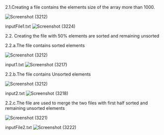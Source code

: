 
2.1.Creating a file contains the elements size of the array more than 1000.

![Screenshot (3212)](https://user-images.githubusercontent.com/91931504/208314291-63045790-b710-4b26-90ea-da41fbc777af.png)

inputFile1.txt
![Screenshot (3224)](https://user-images.githubusercontent.com/91931504/208314284-134cd91b-bbcf-429a-a37e-f54fad2c0679.png)



2.2. Creating the file with 50% elements are sorted and remaining unsorted

2.2.a.The file contains sorted elements

![Screenshot (3212)](https://user-images.githubusercontent.com/91931504/208313744-4381d31b-c87e-4c24-b66a-27c691ba9f43.png)

input1.txt
![Screenshot (3217)](https://user-images.githubusercontent.com/91931504/208313986-96359cb6-fb0d-48fc-92ee-2e9ea8d779e9.png)

2.2.b.The file contains Unsorted elements

![Screenshot (3212)](https://user-images.githubusercontent.com/91931504/208313744-4381d31b-c87e-4c24-b66a-27c691ba9f43.png)

input2.txt
![Screenshot (3218)](https://user-images.githubusercontent.com/91931504/208313988-6b83c86a-9be3-4cd4-9d57-d07c407330a7.png)

2.2.c.The file are used to merge the two files with first half sorted and remaining unsorted elements

![Screenshot (3221)](https://user-images.githubusercontent.com/91931504/208314149-ea2030c4-4f7a-40cf-a45e-df657286383e.png)

inputFile2.txt
![Screenshot (3222)](https://user-images.githubusercontent.com/91931504/208314151-79cff798-5301-4889-90af-48995e5808d1.png)



